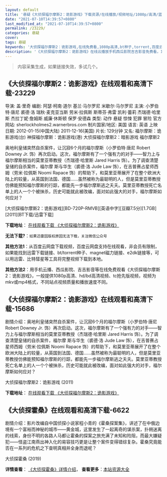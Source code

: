 ```yaml
---
layout: default
title: '悬疑《大侦探福尔摩斯2：诡影游戏》下载资源/在线播放/视频地址/1080p/高清/蓝光'
date: "2021-07-10T14:39:57+0800"
last_modified_at: "2021-07-10T14:39:57+0800"
permalink: /23229/
categories: 悬疑
cover:
tags: 悬疑
keywords: '大侦探福尔摩斯2：诡影游戏,在线免费看,1080p高清,bt种子,torrent,百度云盘,magnet,磁力链,迅雷下载资源'
description: '《大侦探福尔摩斯2：诡影游戏》在线云播放手机西瓜影院吉吉影音免费看，1080p高清bd/hd未删减完整版和tc抢先枪版，mkv/mp4格式，附带bt/torrent种子、magnet/磁力链、百度云盘、网盘资源迅雷下载链接'
---
```


>内容采集生成，如果链接失效，多试几个。


## 《大侦探福尔摩斯2：诡影游戏》在线观看和高清下载-23229

导演: 盖·里奇 编剧: 阿瑟·柯南·道尔 基兰·马尔罗尼 米歇尔·马尔罗尼 主演: 小罗伯特·唐尼 裘德·洛 瑞秋·麦克亚当斯 劳米·拉佩斯 斯蒂芬·弗雷 凯利·蕾莉 杰瑞德·哈里斯 杰拉丁妮·詹姆斯 威廉·休斯顿 保罗·安德森 类型: 动作 悬疑 惊悚 犯罪 冒险 官方网站: sherlockholmes2.warnerbros.com 制片国家/地区: 美国 语言: 英语 上映日期: 2012-01-15(中国大陆) 2011-12-16(美国) 片长: 129分钟 又名: 福尔摩斯：诡影游戏(台) 神探福尔摩斯：诡影游戏(港) 大侦探福尔摩斯2：暗影游戏 福尔摩斯2

奥地利皇储突然自杀案件，让沉寂6个月的福尔摩斯（小罗伯特·唐尼 Robert Downey Jr. 饰）再次启动。这次，福尔摩斯有了一个强有力的对手——智力上与福尔摩斯相当的莫里亚蒂教授（杰瑞德·哈里斯 Jared Harris 饰）。为了调查清楚皇储的自杀案件，福尔摩 斯与华生（裘德·洛 Jude Law 饰），在吉普赛占星师西姆（劳米·拉佩斯 Noomi Rapace 饰）的帮助下，和莫里亚蒂展开了在整个欧洲大陆上的较量，从英国到法国、德国……虽然被称为最聪明的人，但是莫里亚蒂教授仿佛能预知福尔摩斯的行踪，都能先一步福尔摩斯逃之夭夭。莫里亚蒂教授死亡名单上的人一个个被抹杀，历史可能就此被改编，面对如此强大的对手，福尔摩斯如何应对？


[大侦探福尔摩斯2：诡影游戏][BD-720P-RMVB][英语中字][豆瓣7.5分][1.7GB][2011][BT下载/迅雷下载]

**下载地址**： [在线观看下载 《大侦探福尔摩斯2：诡影游戏》](https://www.btdx8.com/torrent/sherlock_holmes_a_game_of_shadows_2011.html) 


**无法下载?**：`如果迅雷因版权原因无法下载，关注微信公众号 `

**其他方法1**：从百度云网盘下载视频，百度云网盘支持在线观看，非会员有限制，如果能找到迅雷下载链接、bt/torrent种子、magnet磁力链接、e2dk链接等，可以用迅雷、比特彗星等工具将完整视频下载到本地。

**其他方法2**：用手机云播、西瓜影院、吉吉影音等在线免费观看《大侦探福尔摩斯2：诡影游戏》，一般提供1080p高清、hd/bd高清视频、tc抢先版视频，视频为mkv或mp4格式，不同站点视频质量和播放速度不同。


## 《大侦探福尔摩斯2：诡影游戏》在线观看和高清下载-15686

剧情介绍：奥地利皇储突然自杀案件，让沉寂6个月的福尔摩斯（小罗伯特·唐尼 Robert Downey Jr. 饰）再次启动。这次，福尔摩斯有了一个强有力的对手——智力上与福尔摩斯相当的莫里亚蒂教授（杰瑞德·哈里斯 Jared Harris 饰）。为了调查清楚皇储的自杀案件，福尔摩 斯与华生（裘德·洛 Jude Law 饰），在吉普赛占星师西姆（劳米·拉佩斯 Noomi Rapace 饰）的帮助下，和莫里亚蒂展开了在整个欧洲大陆上的较量，从英国到法国、德国……虽然被称为最聪明的人，但是莫里亚蒂教授仿佛能预知福尔摩斯的行踪，都能先一步福尔摩斯逃之夭夭。莫里亚蒂教授死亡名单上的人一个个被抹杀，历史可能就此被改编，面对如此强大的对手，福尔摩斯如何应对？


大侦探福尔摩斯2：诡影游戏 (2011)

**下载地址**： [在线观看下载 《大侦探福尔摩斯2：诡影游戏》](https://www.btbtdy.me/btdy/dy4475.html) 


## 《大侦探霍桑》在线观看和高清下载-6622

剧情介绍：影片改编自中国侦探小说家程小青的《霍桑探案集》，讲述了在中俄边境有一个富裕而神秘的城市——黄金城，这里发生了一起离奇的谋杀案，扑朔迷离的线索，身份不明的各路人马都让霍桑的探案之旅充满了未知和险阻，而最大嫌疑犯——怪盗江南燕出神入化的易容技巧更是让整个案件变得错综复杂。霍桑究竟能否在一系列的危机之下查明真相并全身而退呢？


大侦探霍桑 (2019)

**详情查看**： [《大侦探霍桑》详情介绍](/movie/6622/)， **查看更多**：[本站资源大全](/movie/t/all/)

